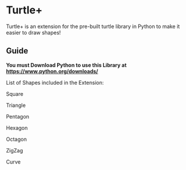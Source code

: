 # Turtle+

Turtle+ is an extension for the pre-built turtle library in Python to make it easier to draw shapes!

## Guide

**You must Download Python to use this Library at https://www.python.org/downloads/**

List of Shapes included in the Extension:

Square

Triangle

Pentagon

Hexagon

Octagon

ZigZag

Curve